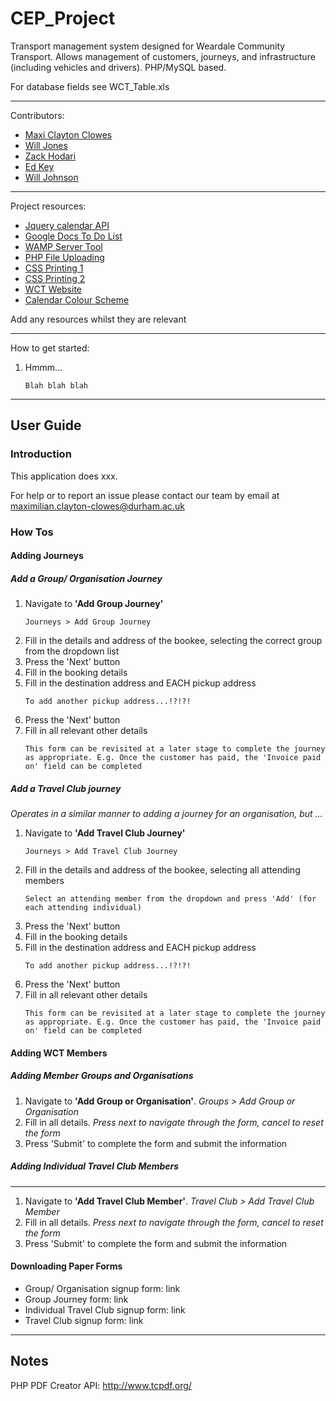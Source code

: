 # CEP_Project

Transport management system designed for Weardale Community Transport. Allows management of customers, journeys, and infrastructure (including vehicles and drivers). PHP/MySQL based.

For database fields see WCT_Table.xls
________________________________________________________________________________

Contributors:
 - [Maxi Clayton Clowes](https://github.com/mcclowes) 
 - [Will Jones](https://github.com/willjejones)
 - [Zack Hodari](https://github.com/ZackHodari)
 - [Ed Key](https://github.com/keyead)
 - [Will Johnson](https://github.com/WillJCJ)
 
 ________________________________________________________________________________

Project resources:
 - [Jquery calendar API](http://fullcalendar.io)
 - [Google Docs To Do List](https://docs.google.com/spreadsheets/d/1HAm4RRPBr8YSASLa_xoH-VPIOK2IiJK_AmfheOYSLAg/edit#gid=0)
 - [WAMP Server Tool](http://www.wampserver.com/en/)
 - [PHP File Uploading](http://www.w3schools.com/php/php_file_upload.asp)
 - [CSS Printing 1](http://alistapart.com/article/goingtoprint)
 - [CSS Printing 2](http://www.creativebloq.com/responsive-web-design/make-your-website-printable-css-3132929)
 - [WCT Website](http://community.dur.ac.uk/w.j.c.johnson/wordpress/)
 - [Calendar Colour Scheme](http://www.colourlovers.com/palette/3661687/WCT_Calendar)
  
Add any resources whilst they are relevant
________________________________________________________________________________

How to get started:

1. Hmmm...  
    ```
    Blah blah blah
    ```

________________________________________________________________________________

## User Guide
### Introduction
This application does xxx.

For help or to report an issue please contact our team by email at maximilian.clayton-clowes@durham.ac.uk

### How Tos
#### Adding Journeys
##### Add a Group/ Organisation Journey
1. Navigate to **'Add Group Journey'**  
    ```
    Journeys > Add Group Journey
    ```
2. Fill in the details and address of the bookee, selecting the correct group from the dropdown list
3. Press the 'Next' button
4. Fill in the booking details
5. Fill in the destination address and EACH pickup address   
    ```
    To add another pickup address...!?!?!
    ```
6. Press the 'Next' button
7. Fill in all relevant other details  
    ```
    This form can be revisited at a later stage to complete the journey as appropriate. E.g. Once the customer has paid, the 'Invoice paid on' field can be completed
    ```

##### Add a Travel Club journey
*Operates in a similar manner to adding a journey for an organisation, but ...*  
1. Navigate to **'Add Travel Club Journey'**  
    ```
    Journeys > Add Travel Club Journey
    ```
2. Fill in the details and address of the bookee, selecting all attending members  
    ```
    Select an attending member from the dropdown and press 'Add' (for each attending individual)
    ```
3. Press the 'Next' button
4. Fill in the booking details
5. Fill in the destination address and EACH pickup address   
    ```
    To add another pickup address...!?!?!
    ```
6. Press the 'Next' button
7. Fill in all relevant other details  
    ```
    This form can be revisited at a later stage to complete the journey as appropriate. E.g. Once the customer has paid, the 'Invoice paid on' field can be completed
    ```

#### Adding WCT Members
##### Adding Member Groups and Organisations
1. Navigate to **'Add Group or Organisation'**. *Groups > Add Group or Organisation*
2. Fill in all details. *Press next to navigate through the form, cancel to reset the form*
3. Press 'Submit' to complete the form and submit the information

##### Adding Individual Travel Club Members
________________________________________________________________________________
1. Navigate to **'Add Travel Club Member'**. *Travel Club > Add Travel Club Member*
2. Fill in all details. *Press next to navigate through the form, cancel to reset the form*
3. Press 'Submit' to complete the form and submit the information

#### Downloading Paper Forms
+ Group/ Organisation signup form: link
+ Group Journey form: link
+ Individual Travel Club signup form: link
+ Travel Club signup form: link

________________________________________________________________________________
## Notes
PHP PDF Creator API: http://www.tcpdf.org/
